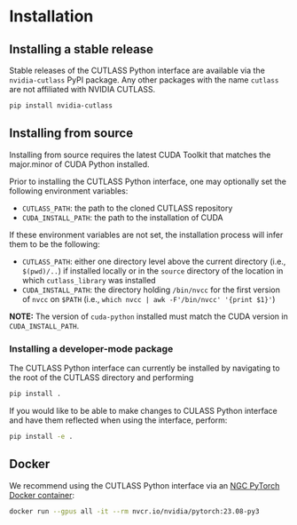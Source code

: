 # Installation

## Installing a stable release

Stable releases of the CUTLASS Python interface are available via the `nvidia-cutlass` PyPI package. Any other packages with the name `cutlass` are not affiliated with NVIDIA CUTLASS.
```bash
pip install nvidia-cutlass
```

## Installing from source

Installing from source requires the latest CUDA Toolkit that matches the major.minor of CUDA Python installed.

Prior to installing the CUTLASS Python interface, one may optionally set the following environment variables:
* `CUTLASS_PATH`: the path to the cloned CUTLASS repository
* `CUDA_INSTALL_PATH`: the path to the installation of CUDA

If these environment variables are not set, the installation process will infer them to be the following:
* `CUTLASS_PATH`: either one directory level above the current directory (i.e., `$(pwd)/..`) if installed locally or in the `source` directory of the location in which `cutlass_library` was installed
* `CUDA_INSTALL_PATH`: the directory holding `/bin/nvcc` for the first version of `nvcc` on `$PATH` (i.e., `which nvcc | awk -F'/bin/nvcc' '{print $1}'`)

**NOTE:** The version of `cuda-python` installed must match the CUDA version in `CUDA_INSTALL_PATH`.

### Installing a developer-mode package
The CUTLASS Python interface can currently be installed by navigating to the root of the CUTLASS directory and performing
```bash
pip install .
```

If you would like to be able to make changes to CULASS Python interface and have them reflected when using the interface, perform:
```bash
pip install -e .
```

## Docker
We recommend using the CUTLASS Python interface via an [NGC PyTorch Docker container](https://catalog.ngc.nvidia.com/orgs/nvidia/containers/pytorch):

```bash
docker run --gpus all -it --rm nvcr.io/nvidia/pytorch:23.08-py3
```
